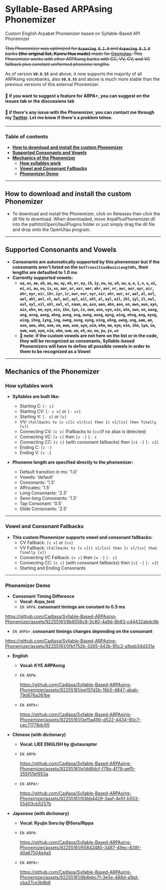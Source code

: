 # Syllable-Based ARPAsing Phonemizer
Custom English Arpabet Phonemizer based on Syllable-Based API Phonemizer
 
~~This Phonemizer was optimized for **`Arpasing 0.1.0`** and **`Arpasing 0.2.0`** banks **(the original list, Kanru Hua made)** made for [Openutau](https://www.openutau.com/). This Phonemizer works with other ARPAsing banks with CC, VV, CV, and VC fallback plus constant uniformed phoneme lengths.~~

As of version **`V0.0.55`** and above, it now supports the majority of all ARPAsing voicebanks, also **`V0.0.55`** and above is much more stable than the previous versions of this external Phonemizer.

#### 📍 if you want to suggest a feature for ARPA+, you can suggest on the issues tab or the discussions tab
#### 📍 if there's any issue with the Phonemizer, you can contact me through my [Twitter](https://twitter.com/cadlaxa). Let me know if there's a problem tehee.
 - - - -
### Table of contents
- **[How to download and install the custom Phonemizer](https://github.com/Cadlaxa/Syllable-Based-ARPAsing-Phonemizer/blob/main/README.md#how-to-download-and-install-the-custom-phonemizer)**
- **[Supported Consonants and Vowels](https://github.com/Cadlaxa/Syllable-Based-ARPAsing-Phonemizer/blob/main/README.md#how-to-download-and-install-the-custom-phonemizer)**
- **[Mechanics of the Phonemizer](https://github.com/Cadlaxa/Syllable-Based-ARPAsing-Phonemizer/blob/main/README.md#mechanics-of-the-phonemizer)**
    - **[How syllables work](https://github.com/Cadlaxa/Syllable-Based-ARPAsing-Phonemizer/blob/main/README.md#how-syllables-work)**
    - **[Vowel and Consonant Fallbacks](https://github.com/Cadlaxa/Syllable-Based-ARPAsing-Phonemizer/blob/main/README.md#vowel-and-consonant-fallbacks)**
    - **[Phonemizer Demo](https://github.com/Cadlaxa/Syllable-Based-ARPAsing-Phonemizer/blob/main/README.md#phonemizer-demo)**
 - - - -
## How to download and install the custom Phonemizer

- To download and install the Phonemizer, click on Releases then click the dll file to download. When downloaded, move ArpaPlusPhonemizer.dll into the path\to\OpenUtau\Plugins folder or just simply drag the dll file and drop onto the OpenUtau program.
 - - - -
 ## Supported Consonants and Vowels
 - **Consonants are automatically supported by this phonemizer but if the consonants aren't listed on the `GetTransitionBasicLengthMs`, their lengths are defaulted to 1.0 ms**
 - **Currently supported vowels:**
   - **`aa`, `ax`, `ae`, `ah`, `ao`, `aw`, `ay`, `eh`, `er`, `ey`, `ih`, `iy`, `ow`, `oy`, `uh`, `uw`, `a`, `e`, `i`, `o`, `u`, `ai`, `ei`, `oi`, `au`, `ou`, `ix`, `ux`,
`aar`, `ar`, `axr`, `aer`, `ahr`, `aor`, `or`, `awr`, `aur`, `ayr`, `air`, `ehr`, `eyr`, `eir`, `ihr`, `iyr`, `ir`, `owr`, `our`, `oyr`, `oir`, `uhr`, `uwr`, `ur`,
`aal`, `al`, `axl`, `ael`, `ahl`, `aol`, `ol`, `awl`, `aul`, `ayl`, `ail`, `ehl`, `el`, `eyl`, `eil`, `ihl`, `iyl`, `il`, `owl`, `oul`, `oyl`, `oil`, `uhl`, `uwl`, `ul`,
`naan`, `an`, `axn`, `aen`, `ahn`, `aon`, `on`, `awn`, `aun`, `ayn`, `ain`, `ehn`, `en`, `eyn`, `ein`, `ihn`, `iyn`, `in`, `own`, `oun`, `oyn`, `oin`, `uhn`, `uwn`, `un`,
`aang`, `ang`, `axng`, `aeng`, `ahng`, `aong`, `ong`, `awng`, `aung`, `ayng`, `aing`, `ehng`, `eng`, `eyng`, `eing`, `ihng`, `iyng`, `ing`, `owng`, `oung`, `oyng`, `oing`, `uhng`, `uwng`, `ung`, `aam`, `am`, `axm`, `aem`, `ahm`, `aom`, `om`, `awm`, `aum`, `aym`, `aim`, `ehm`, `em`, `eym`, `eim`, `ihm`, `iym`, `im`, `owm`, `oum`, `oym`, `oim`, `uhm`, `uwm`, `um`, `oh`, `eu`, `oe`, `yw`, `yx`, `wx`**
    - **📍 note: if the custom vowels are not here on the list or in the code, they will be recognized as consonants, Syllable-based Phonemizers will have to define all possible vowels in order to them to be recognized as a Vowel**
 - - - -
 ## Mechanics of the Phonemizer

### How syllables work
- **Syllables are built like:**

  - Starting C: `[- c]`
  - Starting CV: `[- c v]` or `[- cv]`
  - Starting V: `[- v]` or `[v]`
  - VV: `(Fallbacks to [v c][c v]/[cv] then [c v]/[cv] then finally [v])`
  - Connecting CV: `[c v]` (Fallbacks to `[cv]`if no alias is detected)
  - Connecting VC: `[v c]` then `[v -]` `[- c`
  - Connecting CC: `[c c]` (with consonant fallbacks) then `[c1 -]` `[- c2]`
  - Ending C: `[c -]`
  - Ending V: `[v -]`

- **Phoneme length are specified directly to the phonemizer:**
  - Default transition in ms: '1.0'
  - Vowels: 'default'
  - Consonants: '1.3'
  - Affricates: '1.5'
  - Long Consonants: '2.3'
  - Semi-long Consonants: '1.3'
  - Tap Consonant: '0.5'
  - Glide Consonants: '2.5'
 - - - -
### Vowel and Consonant Fallbacks
- **This custom Phonemizer supports vowel and consonant fallbacks:**
  - CV Fallback: `[c v]` or `[cv]`
  - VV Fallback: `(Fallbacks to [v c][c v]/[cv] then [c v]/[cv] then finally [v])`
  - Connecting VC Fallback: `[v c]` then `[v -]` `[- c]`
  - Connecting CC: `[c c]` (with consonant fallbacks) then `[c1 -]` `[- c2]`
  - Starting and Ending Consonants
 - - - -
### Phonemizer Demo
- **Consonant Timing Difference**
  - **Vocal: Arpa_test**
  - `EN ARPA`: **consonant timings are constant to 0.5 ms**
    
https://github.com/Cadlaxa/Syllable-Based-ARPAsing-Phonemizer/assets/92255161/9b6556c8-3c80-4a9d-8b83-c44432abdc8b
  - `EN ARPA+`: **consonant timings changes depending on the consonant**
    
https://github.com/Cadlaxa/Syllable-Based-ARPAsing-Phonemizer/assets/92255161/0fbf752b-3265-443b-95c2-a1beb34d331e
- **English**
  - **Vocal: KYE ARPAsing**
  - `EN ARPA`:
    
     https://github.com/Cadlaxa/Syllable-Based-ARPAsing-Phonemizer/assets/92255161/ee107d2b-16b5-4847-abab-79d676a261be
  - `EN ARPA+`:
    
    https://github.com/Cadlaxa/Syllable-Based-ARPAsing-Phonemizer/assets/92255161/0ef5a490-d522-4434-90c7-cec71778dc65
- **Chinese (with dictionary)**
  - **Vocal: LIEE ENGLISH by @utauraptor**
  - `EN ARPA`:
    
    https://github.com/Cadlaxa/Syllable-Based-ARPAsing-Phonemizer/assets/92255161/e1dd8dcf-f79a-4f79-aef5-355f51bf953a
  - `EN ARPA+`:
    
    https://github.com/Cadlaxa/Syllable-Based-ARPAsing-Phonemizer/assets/92255161/93bb4429-3aaf-4e5f-b553-55403cb5257b
- **Japanese (with dictionary)**
  - **Vocal: Ryujin Soru by @Sora/Rippa**
  - `EN ARPA`:
    
    https://github.com/Cadlaxa/Syllable-Based-ARPAsing-Phonemizer/assets/92255161/65842485-3487-49ec-8391-d0a67504a4a5
  - `EN ARPA+`:
    
    https://github.com/Cadlaxa/Syllable-Based-ARPAsing-Phonemizer/assets/92255161/8b8ebc7f-3e5e-488d-a1bd-cba27ce3b8b6

